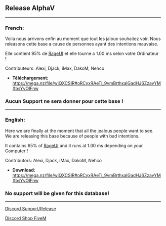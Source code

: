 ## Release AlphaV
____

### French:
Voila nous arrivons enfin au moment que tout les jaloux souhaitez voir.
Nous releasons cette base a cause de personnes ayant des intentions mauvaise.

Elle contient 95% de [RageUI](https://github.com/iTexZoz/RageUI) et elle tourne a 1.00 ms selon votre Ordinateur !

Contributeurs: Alexi, Djack, iMax, DakoM, Nehco

- **Téléchargement:** https://mega.nz/file/wiQXCSIR#oRCyxRAeTi_9vmBrthxaIGadHJ6ZzavYMXbsYvOIFnw

### Aucun Support ne sera donner pour cette base !

____

### English:
Here we are finally at the moment that all the jealous people want to see.
We are releasing this base because of people with bad intentions.

It contains 95% of [RageUI](https://github.com/iTexZoz/RageUI) and it runs at 1.00 ms depending on your Computer !

Contributors: Alexi, Djack, iMax, DakoM, Nehco

- **Download:** https://mega.nz/file/wiQXCSIR#oRCyxRAeTi_9vmBrthxaIGadHJ6ZzavYMXbsYvOIFnw

### No support will be given for this database!

____

[Discord Support/Release](https://discord.gg/EBfXQ94ewu)


[Discord Shop FiveM](https://discord.gg/mUmeeUsFcU)
